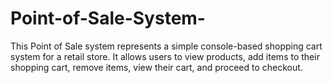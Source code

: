 # Point-of-Sale-System-
This Point of Sale system represents a simple console-based shopping cart system for a retail store. It allows users to view products, add items to their shopping cart, remove items, view their cart, and proceed to checkout.
